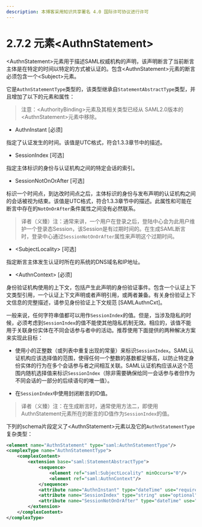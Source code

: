 ```yaml
---
description: 本博客采用知识共享署名 4.0 国际许可协议进行许可
---
```


# 2.7.2 元素\<AuthnStatement\>

\<AuthnStatement\>元素用于描述SAML权威机构的声明，该声明断言了当前断言主体是在特定的时间以特定的方式被认证的。包含\<AuthnStatement\>元素的断言必须包含一个\<Subject\>元素。

它是```AuthnStatementType```类型的，该类型继承自```StatementAbstractType```类型，并且增加了以下的元素和属性：

> 注意：\<AuthorityBinding\>元素及其相关类型已经从 SAML2.0版本的\<AuthnStatement\>元素中移除。

+ AuthnInstant [必须]

指定了认证发生的时间。该值是UTC格式，符合1.3.3章节中的描述。

+ SessionIndex [可选]

指定主体标识的身份与认证机构之间的特定会话的索引。

+ SessionNotOnOrAfter [可选]

标识一个时间点，到达改时间点之后，主体标识的身份与发布声明的认证机构之间的会话被视为结束。该值是UTC格式，符合1.3.3章节中的描述。此属性和可能在断言中存在的```NotOnOrAfter```条件属性之间没有必然联系。

> 译者（义臻）注：通常来讲，一个用户在登录之后，登陆中心会为此用户维护一个登录态Session，该Session是有过期时间的。在生成SAML断言时，登录中心通过```SessionNotOnOrAfter```属性来声明这个过期时间。

+ \<SubjectLocality\> [可选]

指定断言主体发生认证时所在的系统的DNS域名和IP地址。

+ \<AuthnContext\> [必须]

身份验证机构使用的上下文，包括产生此声明的身份验证事件。包含一个认证上下文类型引用，一个认证上下文声明或者声明引用，或两者兼备。有关身份验证上下文信息的完整描述，请参见身份验证上下文规范 [SAMLAuthnCxt]。

一般来说，任何字符串值都可以用作```SessionIndex```的值。但是，当涉及隐私的时候，必须考虑到```SessionIndex```的值不能使其他隐私机制无效。相应的，该值不能用于关联身份实体在不同会话参与者中的活动。推荐使用下面提供的两种解决方案来实现此目标：
 
+ 使用小的正整数（或列表中重复出现的常量）来标识```SessionIndex```。SAML认证机构应该选择值的范围，使得任何一个整数的基数都足够高，以防止特定身份实体的行为在多个会话参与者之间相互关联。SAML认证机构应该从这个范围内随机选择值来标识```SessionIndex```（除非需要确保给同一会话参与者但作为不同会话的一部分的后续语句的唯一值）。

+ 在```SessionIndex```中使用封闭断言的ID值。

> 译者（义臻）注：在生成断言时，通常使用方法二，即使用AuthnStatement元素所在的断言的ID值作为```SessionIndex```的值。

下列的schema片段定义了\<AuthnStatement\>元素以及它的```AuthnStatementType```复杂类型：

```xml
<element name="AuthnStatement" type="saml:AuthnStatementType"/>
<complexType name="AuthnStatementType">
    <complexContent>
        <extension base="saml:StatementAbstractType">
            <sequence>
                <element ref="saml:SubjectLocality" minOccurs="0"/>
                <element ref="saml:AuthnContext"/>
            </sequence>
            <attribute name="AuthnInstant" type="dateTime" use="required"/>
            <attribute name="SessionIndex" type="string" use="optional"/>
            <attribute name="SessionNotOnOrAfter" type="dateTime" use="optional"/>
        </extension>
    </complexContent>
</complexType>
```